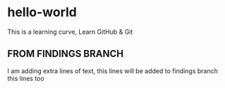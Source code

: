 # hello-world
This is a learning curve, Learn GitHub &amp; Git

## FROM FINDINGS BRANCH
I am adding extra lines of text, this lines will be added to findings branch
this lines too
